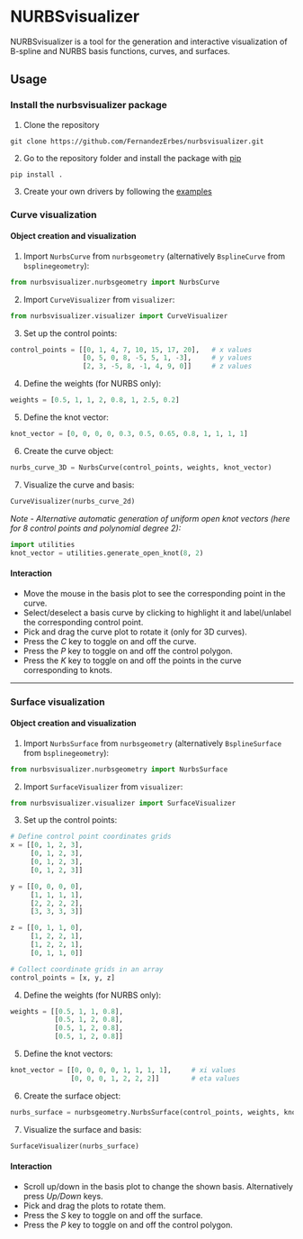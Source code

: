 # NURBSvisualizer

NURBSvisualizer is a tool for the generation and interactive visualization of
B-spline and NURBS basis functions, curves, and surfaces.

## Usage

### Install the nurbsvisualizer package

1. Clone the repository

```shell
git clone https://github.com/FernandezErbes/nurbsvisualizer.git
```

2. Go to the repository folder and install the package with [pip](https://pypi.org/project/pip/)

```shell
pip install .
```

3. Create your own drivers by following the [examples](https://github.com/FernandezErbes/nurbsvisualizer/tree/main/examples)


### Curve visualization

#### Object creation and visualization

1.  Import ```NurbsCurve``` from ```nurbsgeometry``` (alternatively ```BsplineCurve``` from ```bsplinegeometry```):

```python
from nurbsvisualizer.nurbsgeometry import NurbsCurve
```


2. Import ```CurveVisualizer``` from ```visualizer```:

```python
from nurbsvisualizer.visualizer import CurveVisualizer
```


3.  Set up the control points:

```python
control_points = [[0, 1, 4, 7, 10, 15, 17, 20],   # x values
                  [0, 5, 0, 8, -5, 5, 1, -3],     # y values
                  [2, 3, -5, 8, -1, 4, 9, 0]]     # z values
```


4. Define the weights (for NURBS only): 

```python
weights = [0.5, 1, 1, 2, 0.8, 1, 2.5, 0.2]
```


5. Define the knot vector: 

```python
knot_vector = [0, 0, 0, 0, 0.3, 0.5, 0.65, 0.8, 1, 1, 1, 1]
```


6. Create the curve object: 

```python
nurbs_curve_3D = NurbsCurve(control_points, weights, knot_vector)
```


7. Visualize the curve and basis: 

```python
CurveVisualizer(nurbs_curve_2d)
```


*Note - Alternative automatic generation of uniform open knot vectors (here for
8 control points and polynomial degree 2):*

```python
import utilities
knot_vector = utilities.generate_open_knot(8, 2)
```

#### Interaction


*  Move the mouse in the basis plot to see the corresponding point in the curve.
*  Select/deselect a basis curve by clicking to highlight it and label/unlabel the corresponding control point.
*  Pick and drag the curve plot to rotate it (only for 3D curves).
*  Press the *C* key to toggle on and off the curve.
*  Press the *P* key to toggle on and off the control polygon.
*  Press the *K* key to toggle on and off the points in the curve corresponding to knots.


---
### Surface visualization

#### Object creation and visualization

1.  Import ```NurbsSurface``` from ```nurbsgeometry``` (alternatively ```BsplineSurface``` from ```bsplinegeometry```):

```python
from nurbsvisualizer.nurbsgeometry import NurbsSurface
```


2. Import ```SurfaceVisualizer``` from ```visualizer```:

```python
from nurbsvisualizer.visualizer import SurfaceVisualizer
```


3.  Set up the control points:

```python
# Define control point coordinates grids
x = [[0, 1, 2, 3],
     [0, 1, 2, 3],
     [0, 1, 2, 3],
     [0, 1, 2, 3]]

y = [[0, 0, 0, 0],
     [1, 1, 1, 1],
     [2, 2, 2, 2],
     [3, 3, 3, 3]]

z = [[0, 1, 1, 0],
     [1, 2, 2, 1],
     [1, 2, 2, 1],
     [0, 1, 1, 0]]

# Collect coordinate grids in an array
control_points = [x, y, z]
```


4. Define the weights (for NURBS only): 

```python
weights = [[0.5, 1, 1, 0.8],
           [0.5, 1, 2, 0.8],
           [0.5, 1, 2, 0.8],
           [0.5, 1, 2, 0.8]]
```


5. Define the knot vectors: 

```python
knot_vector = [[0, 0, 0, 0, 1, 1, 1, 1],     # xi values
               [0, 0, 0, 1, 2, 2, 2]]        # eta values
```


6. Create the surface object: 

```python
nurbs_surface = nurbsgeometry.NurbsSurface(control_points, weights, knot_vector)
```


7. Visualize the surface and basis: 

```python
SurfaceVisualizer(nurbs_surface)
```


#### Interaction

*  Scroll up/down in the basis plot to change the shown basis. Alternatively press *Up/Down* keys.
*  Pick and drag the plots to rotate them.
*  Press the *S* key to toggle on and off the surface.
*  Press the *P* key to toggle on and off the control polygon.
